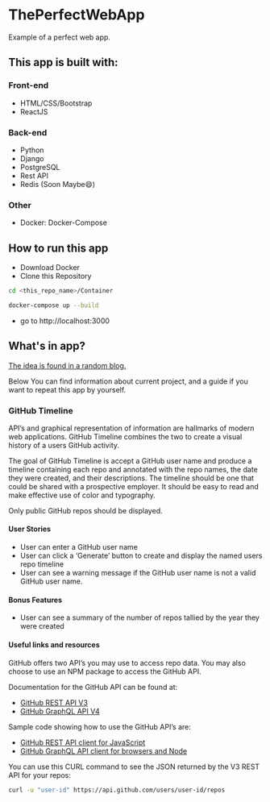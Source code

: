 # ThePerfectWebApp
Example of a perfect web app.

## This app is built with:<br>
### Front-end
* HTML/CSS/Bootstrap
* ReactJS

### Back-end
* Python
* Django
* PostgreSQL
* Rest API
* Redis (Soon Maybe:smile:)

### Other
* Docker: Docker-Compose

## How to run this app
* Download Docker
* Clone this Repository
```bash
cd <this_repo_name>/Container
```
```bash
docker-compose up --build
```
* go to http://localhost:3000

## What's in app?
[The idea is found in a random blog.](https://blog.bitsrc.io/15-app-ideas-to-build-and-level-up-your-coding-skills-28612c72a3b1)

Below You can find information about current project, and a guide if you want to repeat this app by yourself.

### GitHub Timeline
API’s and graphical representation of information are hallmarks of modern web applications. GitHub Timeline combines the two to create a visual history of a users GitHub activity.

The goal of GitHub Timeline is accept a GitHub user name and produce a timeline containing each repo and annotated with the repo names, the date they were created, and their descriptions. The timeline should be one that could be shared with a prospective employer. It should be easy to read and make effective use of color and typography.

Only public GitHub repos should be displayed.

#### User Stories
* User can enter a GitHub user name
* User can click a ‘Generate’ button to create and display the named users repo timeline
* User can see a warning message if the GitHub user name is not a valid GitHub user name.

#### Bonus Features
* User can see a summary of the number of repos tallied by the year they were created

#### Useful links and resources
GitHub offers two API’s you may use to access repo data. You may also choose to use an NPM package to access the GitHub API.

Documentation for the GitHub API can be found at:

* [GitHub REST API V3](https://developer.github.com/v3/)
* [GitHub GraphQL API V4](https://developer.github.com/v4/)

Sample code showing how to use the GitHub API’s are:

* [GitHub REST API client for JavaScript](https://github.com/octokit/rest.js/)
* [GitHub GraphQL API client for browsers and Node](https://github.com/octokit/graphql.js)

You can use this CURL command to see the JSON returned by the V3 REST API for your repos:

```bash
curl -u "user-id" https://api.github.com/users/user-id/repos
```
